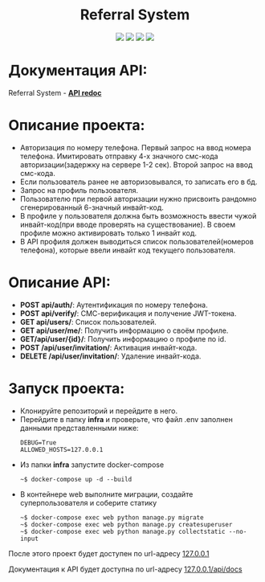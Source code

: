 <div id="header" align="center">
  <h1>Referral System</h1>
  <img src="https://img.shields.io/badge/Python-3.7.9-F8F8FF?style=for-the-badge&logo=python&logoColor=20B2AA">
  <img src="https://img.shields.io/badge/Django-3.2.20-F8F8FF?style=for-the-badge&logo=django&logoColor=00FF00">
  <img src="https://img.shields.io/badge/DjangoRestFramework-3.14.0-F8F8FF?style=for-the-badge&logo=django&logoColor=00FF00">
  <img src="https://img.shields.io/badge/Docker-555555?style=for-the-badge&logo=docker&logoColor=2496ED">
</div>

# Документация API:
Referral System - **[API redoc](https://kaschenkkko.github.io/ReferralSystem/)**

# Описание проекта:
- Авторизация по номеру телефона. Первый запрос на ввод номера
телефона. Имитировать отправку 4-х значного смс-кода авторизации(задержку на сервере 1-2 сек). Второй запрос на ввод смс-кода.
- Если пользователь ранее не авторизовывался, то записать его в бд.
- Запрос на профиль пользователя.
- Пользователю при первой авторизации нужно присвоить
рандомно сгенерированный 6-значный инвайт-код.
- В профиле у пользователя должна быть возможность ввести чужой
инвайт-код(при вводе проверять на существование). В своем профиле
можно активировать только 1 инвайт код.
- В API профиля должен выводиться список пользователей(номеров
телефона), которые ввели инвайт код текущего пользователя.

# Описание API:
- **POST api/auth/**: Аутентификация по номеру телефона.
- **POST api/verify/**: СМС-верификация и получение JWT-токена.
- **GET api/users/**: Список пользователей.
- **GET api/user/me/**: Получить информацию о своём профиле.
- **GET/api/user/{id}/**: Получить информацию о профиле по id.
- **POST /api/user/invitation/**: Активация инвайт-кода.
- **DELETE /api/user/invitation/**: Удаление инвайт-кода.

# Запуск проекта:
- Клонируйте репозиторий и перейдите в него.
- Перейдите в папку **infra** и проверьте, что файл .env заполнен данными представленными ниже:
  ```
  DEBUG=True
  ALLOWED_HOSTS=127.0.0.1
  ```
- Из папки **infra** запустите docker-compose 
  ```
  ~$ docker-compose up -d --build
  ```
- В контейнере web выполните миграции, создайте суперпользователя и соберите статику
  ```
  ~$ docker-compose exec web python manage.py migrate
  ~$ docker-compose exec web python manage.py createsuperuser
  ~$ docker-compose exec web python manage.py collectstatic --no-input
  ```

После этого проект будет доступен по url-адресу [127.0.0.1](http://127.0.0.1/)

Документация к API будет доступна по url-адресу [127.0.0.1/api/docs](http://127.0.0.1/api/docs/)
